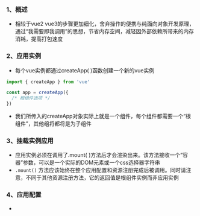### 1、概述
+ 相较于vue2 vue3的步骤更加细化，舍弃操作的便携与纯面向对象开发原理，通过“我需要即我调用”的思想，节省内存空间，减轻因外部依赖所带来的内存消耗，提高打包速度
### 2、应用实例
+ 每个vue实例都通过createApp( )函数创建一个新的vue实例
```js
import { createApp } from 'vue'

const app = createApp({
  /* 根组件选项 */
})
```
+ 我们所传入的createApp对象实际上就是一个组件，每个组件都需要一个“根组件”，其他组将都将是为子组件
### 3、挂载实例应用
+ 应用实例必须在调用了.mount( )方法后才会渲染出来。该方法接收一个“容器”参数，可以是一个实际的DOM元素或一个css<font>选择器字符串</font>
+ `.mount()` 方法应该始终在整个应用配置和资源注册完成后被调用。同时请注意，不同于其他资源注册方法，它的返回值是根组件实例而非应用实例
### 4、应用配置
+ 
